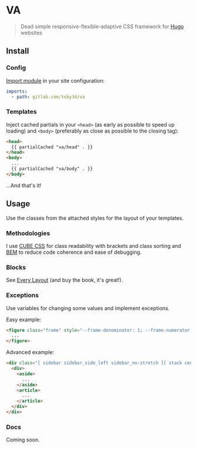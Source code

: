 # VA
> Dead simple responsive-flexible-adaptive CSS framework for [Hugo](https://gohugo.io/) websites

## Install
### Config
[Import module](https://gohugo.io/hugo-modules/use-modules/#use-a-module-for-a-theme) in your site
configuration:

```yaml
imports:
  - path: gitlab.com/toby3d/va
```

### Templates
Inject cached partials in your `<head>` (as early as possible to speed up loading) and `<body>` (preferably as close as possible to the closing tag):

```html
<head>
  {{ partialCached "va/head" . }}
</head>
<body>
  ...
  {{ partialCached "va/body" . }}
</body>
```

...And that's it!

## Usage
Use the classes from the attached styles for the layout of your templates.

### Methodologies
I use [CUBE CSS](https://cube.fyi/) for class readability with brackets and class sorting and [BEM](https://bem.info/) to reduce code coherence and ease of debugging.

### Blocks
See [Every Layout](https://every-layout.dev/) (and buy the book, it's great!).

### Exceptions
Use variables for changing some values and implement exceptions.

Easy example:

```html
<figure class="frame" style="--frame-denominator: 1; --frame-numerator: 1">
  ...
</figure>
```

Advanced example:

```html
<div class="[ sidebar sidebar_side_left sidebar_no-stretch ][ stack center ]" style="--sidebar-side-width: 25%; --sidebar-content-min: 70%; --center-gutters: var(--s0); --center-max: calc(var(--measure) * 1.5)">
  <div>
    <aside>
      ...
    </aside>
    <article>
      ...
    </article>
  </div>
</div>
```

### Docs
Coming soon.
